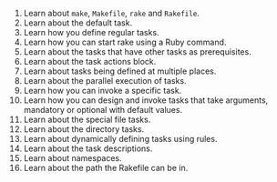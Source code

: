 1. Learn about `make`, `Makefile`, `rake` and `Rakefile`.
2. Learn about the default task.
3. Learn how you define regular tasks.
4. Learn how you can start rake using a Ruby command.
5. Learn about the tasks that have other tasks as prerequisites.
6. Learn about the task actions block.
7. Learn about tasks being defined at multiple places.
8. Learn about the parallel execution of tasks.
9. Learn how you can invoke a specific task.
10. Learn how you can design and invoke tasks that take arguments, mandatory or optional with default values.
11. Learn about the special file tasks.
12. Learn about the directory tasks.
13. Learn about dynamically defining tasks using rules.
14. Learn about the task descriptions.
15. Learn about namespaces.
16. Learn about the path the Rakefile can be in.
